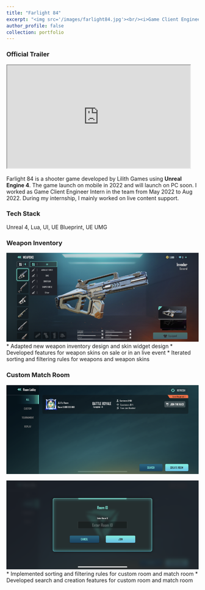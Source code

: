 ```yaml
---
title: "Farlight 84"
excerpt: "<img src='/images/farlight84.jpg'><br/><i>Game Client Engineer Intern / Unreal 4 / PC & Mobile<i>"
author_profile: false
collection: portfolio
---
```


### Official Trailer

<iframe width="480" height="270"
src="https://www.youtube.com/embed/cVZi1ZLV_6Q">
</iframe>

Farlight 84 is a shooter game developed by Lilith Games using **Unreal Engine 4**. The game launch on mobile in 2022 and will launch on PC soon. I worked as Game Client Engineer Intern in the team from May 2022 to Aug 2022. During my internship, I mainly worked on live content support.

### Tech Stack
Unreal 4, Lua, UI, UE Blueprint, UE UMG

### Weapon Inventory
<img src='/images/farlight_weapon1_small.png'>
* Adapted new weapon inventory design and skin widget design
* Developed features for weapon skins on sale or in an live event
* Iterated sorting and filtering rules for weapons and weapon skins

### Custom Match Room
<img src='/images/farlight_room_small.png'><br/>

<img src='/images/farlight_roomsearch_small.png'>
* Implemented sorting and filtering rules for custom room and match room
* Developed search and creation features for custom room and match room